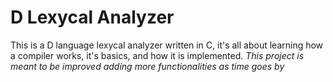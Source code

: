 # D Lexycal Analyzer
This is a D language lexycal analyzer written in C, it's all about learning how a compiler works, it's basics, and how it is implemented.
_This project is meant to be improved adding more functionalities as time goes by_
